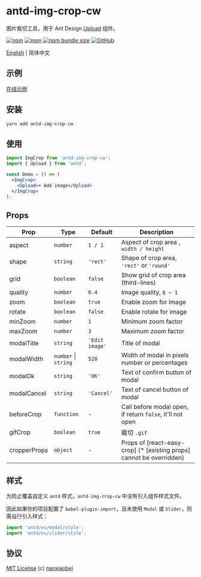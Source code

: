 <!--
 * @Description: 注释
 * @Date: 2020-09-05 14:44:28
 * @LastEditTime: 2020-10-16 17:20:24
 * @LastEditors: chenwei
-->
# antd-img-crop-cw

图片裁切工具，用于 Ant Design [Upload](https://ant.design/components/upload-cn/) 组件。

[![npm](https://img.shields.io/npm/v/antd-img-crop-cw.svg?style=flat-square)](https://www.npmjs.com/package/antd-img-crop-cw)
[![npm](https://img.shields.io/npm/dt/antd-img-crop-cw?style=flat-square)](https://www.npmtrends.com/antd-img-crop-cw)
[![npm bundle size](https://img.shields.io/bundlephobia/minzip/antd-img-crop-cw?style=flat-square)](https://bundlephobia.com/result?p=antd-img-crop-cw)
[![GitHub](https://img.shields.io/github/license/David2k13/antd-img-crop-cw?style=flat-square)](https://github.com/nanxiaobei/antd-img-crop-cw/blob/master/LICENSE)

[English](./README.md) | 简体中文

## 示例

[在线示例](https://codesandbox.io/s/antd-img-crop-4qoom5p9x4)

## 安装

```sh
yarn add antd-img-crop-cw
```

## 使用

```jsx harmony
import ImgCrop from 'antd-img-crop-cw';
import { Upload } from 'antd';

const Demo = () => (
  <ImgCrop>
    <Upload>+ Add image</Upload>
  </ImgCrop>
);
```
## Props

| Prop         | Type                 | Default        | Description                                                           |
| ------------ | -------------------- | -------------- | --------------------------------------------------------------------- |
| aspect       | `number`             | `1 / 1`        | Aspect of crop area , `width / height`                                |
| shape        | `string`             | `'rect'`       | Shape of crop area, `'rect'` or `'round'`                             |
| grid         | `boolean`            | `false`        | Show grid of crop area (third-lines)                                  |
| quality      | `number`             | `0.4`          | Image quality, `0 ~ 1`                                                |
| zoom         | `boolean`            | `true`         | Enable zoom for image                                                 |
| rotate       | `boolean`            | `false`        | Enable rotate for image                                               |
| minZoom      | `number`             | `1`            | Minimum zoom factor                                                   |
| maxZoom      | `number`             | `3`            | Maximum zoom factor                                                   |
| modalTitle   | `string`             | `'Edit image'` | Title of modal                                                        |
| modalWidth   | `number` \| `string` | `520`          | Width of modal in pixels number or percentages                        |
| modalOk      | `string`             | `'OK'`         | Text of confirm button of modal                                       |
| modalCancel  | `string`             | `'Cancel'`     | Text of cancel button of modal                                        |
| beforeCrop   | `function`           | -              | Call before modal open, if return `false`, it'll not open             |
| gifCrop     | `boolean`            | `true`       | 裁切 `.gif`                                                              |
| cropperProps | `object`             | -              | Props of [react-easy-crop] (\* [existing props] cannot be overridden) |

## 样式

为防止覆盖自定义 `antd` 样式，`antd-img-crop-cw` 中没有引入组件样式文件。

因此如果你的项目配置了 `babel-plugin-import`，且未使用 `Modal` 或 `Slider`，则需自行引入样式：

```js
import 'antd/es/modal/style';
import 'antd/es/slider/style';
```

## 协议

[MIT License](https://github.com/nanxiaobei/antd-img-crop/blob/master/LICENSE) (c) [nanxiaobei](https://mrlee.me/)
